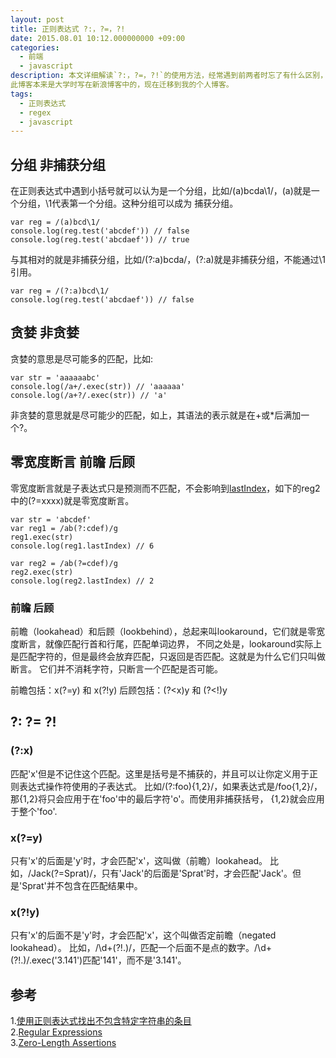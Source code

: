 ```yaml
---
layout: post
title: 正则表达式 ?:，?=，?!
date: 2015.08.01 10:12.000000000 +09:00
categories: 
  - 前端
  - javascript 
description: 本文详细解读`?:，?=，?!`的使用方法，经常遇到前两者时忘了有什么区别，所以特地把它们和一些相关概念介绍一下，以备后用。
此博客本来是大学时写在新浪博客中的，现在迁移到我的个人博客。
tags: 
  - 正则表达式
  - regex
  - javascript
---
```


## 分组 非捕获分组

在正则表达式中遇到小括号就可以认为是一个分组，比如/(a)bcda\1/，(a)就是一个分组，\1代表第一个分组。这种分组可以成为
捕获分组。

```
var reg = /(a)bcd\1/
console.log(reg.test('abcdef')) // false
console.log(reg.test('abcdaef')) // true
```

与其相对的就是非捕获分组，比如/(?:a)bcda/，(?:a)就是非捕获分组，不能通过\1引用。

```
var reg = /(?:a)bcd\1/
console.log(reg.test('abcdaef')) // false
```

## 贪婪 非贪婪

贪婪的意思是尽可能多的匹配，比如:

```
var str = 'aaaaaabc'
console.log(/a+/.exec(str)) // 'aaaaaa'
console.log(/a+?/.exec(str)) // 'a'
```
非贪婪的意思就是尽可能少的匹配，如上，其语法的表示就是在+或*后满加一个?。

## 零宽度断言 前瞻 后顾

零宽度断言就是子表达式只是预测而不匹配，不会影响到[lastIndex][1]，如下的reg2中的(?=xxxx)就是零宽度断言。

```
var str = 'abcdef'
var reg1 = /ab(?:cdef)/g
reg1.exec(str)
console.log(reg1.lastIndex) // 6

var reg2 = /ab(?=cdef)/g
reg2.exec(str)
console.log(reg2.lastIndex) // 2
```

### 前瞻 后顾

前瞻（lookahead）和后顾（lookbehind），总起来叫lookaround，它们就是零宽度断言，就像匹配行首和行尾，匹配单词边界，
不同之处是，lookaround实际上是匹配字符的，但是最终会放弃匹配，只返回是否匹配。这就是为什么它们只叫做断言。
它们并不消耗字符，只断言一个匹配是否可能。

前瞻包括：x(?=y) 和 x(?!y)
后顾包括：(?<x)y 和 (?<!)y

## ?: ?= ?!

### (?:x)

匹配'x'但是不记住这个匹配。这里是括号是不捕获的，并且可以让你定义用于正则表达式操作符使用的子表达式。
比如/(?:foo){1,2}/，如果表达式是/foo{1,2}/，那{1,2}将只会应用于在'foo'中的最后字符'o'。而使用非捕获括号，
{1,2}就会应用于整个'foo'.

### x(?=y)

只有'x'的后面是'y'时，才会匹配'x'，这叫做（前瞻）lookahead。
比如，/Jack(?=Sprat)/，只有'Jack'的后面是'Sprat'时，才会匹配'Jack'。但是'Sprat'并不包含在匹配结果中。

### x(?!y)

只有'x'的后面不是'y'时，才会匹配'x'，这个叫做否定前瞻（negated lookahead）。
比如，/\d+(?!\.)/，匹配一个后面不是点的数字。/\d+(?!\.)/.exec('3.141')匹配'141'，而不是'3.141'。

## 参考

1.[使用正则表达式找出不包含特定字符串的条目](http://www.imkevinyang.com/2009/08/%E4%BD%BF%E7%94%A8%E6%AD%A3%E5%88%99%E8%A1%A8%E8%BE%BE%E5%BC%8F%E6%89%BE%E5%87%BA%E4%B8%8D%E5%8C%85%E5%90%AB%E7%89%B9%E5%AE%9A%E5%AD%97%E7%AC%A6%E4%B8%B2%E7%9A%84%E6%9D%A1%E7%9B%AE.html) <br/>
2.[Regular Expressions](https://developer.mozilla.org/en/docs/Web/JavaScript/Guide/Regular_Expressions)<br/>
3.[Zero-Length Assertions](http://www.regular-expressions.info/lookaround.html)

[1]: https://developer.mozilla.org/en-US/docs/Web/JavaScript/Reference/Global_Objects/RegExp/lastIndex "正则表达式之lastIndex"

